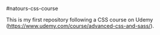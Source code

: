 #natours-css-course

This is my first repository following a CSS course on Udemy (https://www.udemy.com/course/advanced-css-and-sass/).
